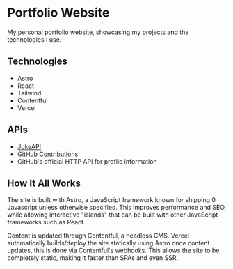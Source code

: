 # Portfolio Website

My personal portfolio website, showcasing my projects and the technologies I use.

## Technologies

- Astro
- React
- Tailwind
- Contentful
- Vercel

## APIs

- [JokeAPI](https://v2.jokeapi.dev/)
- [GitHub Contributions](https://github.com/grubersjoe/github-contributions-api)
- GitHub's official HTTP API for profile information

## How It All Works

The site is built with Astro, a JavaScript framework known for shipping 0 Javascript unless otherwise specified. This improves performance and SEO, while allowing interactive "islands" that can be built with other JavaScript frameworks such as React.

Content is updated through Contentful, a headless CMS. Vercel automatically builds/deploy the site statically using Astro once content updates, this is done via Contentful's webhooks. This allows the site to be completely static, making it faster than SPAs and even SSR.
